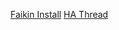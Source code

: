 [Faikin Install](https://github.com/revk/ESP32-Faikin)
[HA Thread](https://community.home-assistant.io/t/need-daikin-wifi-use-the-open-source-faikin-esp32-hardware-instead-of-the-official-wifi-modules/644370)
